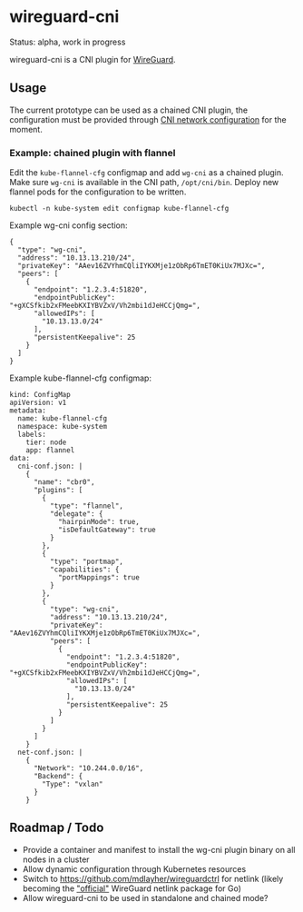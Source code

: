 # wireguard-cni

Status: alpha, work in progress

wireguard-cni is a CNI plugin for [WireGuard](https://www.wireguard.com/).

## Usage

The current prototype can be used as a chained CNI plugin, the
configuration must be provided through [CNI network configuration](https://github.com/containernetworking/cni/blob/master/SPEC.md#network-configuration)
for the moment.

### Example: chained plugin with flannel

Edit the `kube-flannel-cfg` configmap and add `wg-cni` as a chained
plugin. Make sure `wg-cni` is available in the CNI path, `/opt/cni/bin`.
Deploy new flannel pods for the configuration to be written.

```
kubectl -n kube-system edit configmap kube-flannel-cfg
```

Example wg-cni config section:

```
{
  "type": "wg-cni",
  "address": "10.13.13.210/24",
  "privateKey": "AAev16ZVYhmCQliIYKXMje1zObRp6TmET0KiUx7MJXc=",
  "peers": [
    {
      "endpoint": "1.2.3.4:51820",
      "endpointPublicKey": "+gXCSfkib2xFMeebKXIYBVZxV/Vh2mbi1dJeHCCjQmg=",
      "allowedIPs": [
        "10.13.13.0/24"
      ],
      "persistentKeepalive": 25
    }
  ]
}
```

Example kube-flannel-cfg configmap:

```
kind: ConfigMap
apiVersion: v1
metadata:
  name: kube-flannel-cfg
  namespace: kube-system
  labels:
    tier: node
    app: flannel
data:
  cni-conf.json: |
    {
      "name": "cbr0",
      "plugins": [
        {
          "type": "flannel",
          "delegate": {
            "hairpinMode": true,
            "isDefaultGateway": true
          }
        },
        {
          "type": "portmap",
          "capabilities": {
            "portMappings": true
          }
        },
        {
          "type": "wg-cni",
          "address": "10.13.13.210/24",
          "privateKey": "AAev16ZVYhmCQliIYKXMje1zObRp6TmET0KiUx7MJXc=",
          "peers": [
            {
              "endpoint": "1.2.3.4:51820",
              "endpointPublicKey": "+gXCSfkib2xFMeebKXIYBVZxV/Vh2mbi1dJeHCCjQmg=",
              "allowedIPs": [
                "10.13.13.0/24"
              ],
              "persistentKeepalive": 25
            }
          ]
        }
      ]
    }
  net-conf.json: |
    {
      "Network": "10.244.0.0/16",
      "Backend": {
        "Type": "vxlan"
      }
    }
```

## Roadmap / Todo

* Provide a container and manifest to install the wg-cni plugin binary
  on all nodes in a cluster
* Allow dynamic configuration through Kubernetes resources
* Switch to https://github.com/mdlayher/wireguardctrl for netlink
  (likely becoming the ["official"](https://news.ycombinator.com/item?id=19782475)
  WireGuard netlink package for Go)
* Allow wireguard-cni to be used in standalone and chained mode?
